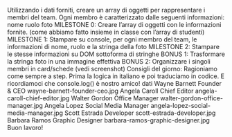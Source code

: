 Utilizzando i dati forniti, creare un array di oggetti per rappresentare i membri del team.
Ogni membro è caratterizzato dalle seguenti informazioni:
nome
ruolo
foto
MILESTONE 0:
Creare l’array di oggetti con le informazioni fornite. (come abbiamo fatto insieme in classe con l’array di studenti)
MILESTONE 1:
Stampare su console, per ogni membro del team, le informazioni di nome, ruolo e la stringa della foto
MILESTONE 2:
Stampare le stesse informazioni su DOM sottoforma di stringhe
BONUS 1:
Trasformare la stringa foto in una immagine effettiva
BONUS 2:
Organizzare i singoli membri in card/schede (vedi screenshot)
Consigli del giorno:
Ragioniamo come sempre a step.
Prima la logica in italiano e poi traduciamo in codice.
E ricordiamoci che console.log() è nostro amico!
dati
Wayne Barnett Founder & CEO wayne-barnett-founder-ceo.jpg
Angela Caroll Chief Editor angela-caroll-chief-editor.jpg
Walter Gordon Office Manager walter-gordon-office-manager.jpg
Angela Lopez Social Media Manager angela-lopez-social-media-manager.jpg
Scott Estrada Developer scott-estrada-developer.jpg
Barbara Ramos Graphic Designer barbara-ramos-graphic-designer.jpg
Buon lavoro!
